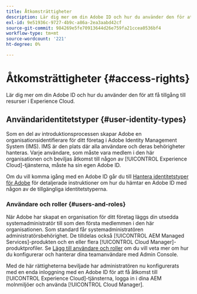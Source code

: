 ```yaml
---
title: Åtkomsträttigheter
description: Lär dig mer om din Adobe ID och hur du använder den för att få tillgång till resurser i Experience Cloud.
exl-id: 9e51936c-9727-4b9c-a86a-2ea3aabd42cf
source-git-commit: 984269e5fe70913644d26e759fa21ccea0536bf4
workflow-type: tm+mt
source-wordcount: '221'
ht-degree: 0%

---
```



# Åtkomsträttigheter {#access-rights}

Lär dig mer om din Adobe ID och hur du använder den för att få tillgång till resurser i Experience Cloud.

## Användaridentitetstyper {#user-identity-types}

Som en del av introduktionsprocessen skapar Adobe en organisationsidentifierare för ditt företag i Adobe Identity Management System (IMS). IMS är den plats där alla användare och deras behörigheter hanteras. Varje användare, som måste vara medlem i den här organisationen och beviljas åtkomst till någon av [!UICONTROL Experience Cloud]-tjänsterna, måste ha sin egen Adobe ID.

Om du vill komma igång med en Adobe ID går du till [Hantera identitetstyper för Adobe](https://helpx.adobe.com/se/enterprise/using/identity.html) för detaljerade instruktioner om hur du hämtar en Adobe ID med någon av de tillgängliga identitetstyperna.

### Användare och roller {#users-and-roles}

När Adobe har skapat en organisation för ditt företag läggs din utsedda systemadministratör till som den första medlemmen i den här organisationen. Som standard får systemadministratören administratörsbehörighet. De tilldelas också [!UICONTROL AEM Managed Services]-produkten och en eller flera [!UICONTROL Cloud Manager]-produktprofiler. Se [Lägg till användare och roller](/help/requirements/users-and-roles.md) om du vill veta mer om hur du konfigurerar och hanterar dina teamanvändare med Admin Console.

Med de här rättigheterna beviljade har administratören nu konfigurerats med en enda inloggning med en Adobe ID för att få åtkomst till [!UICONTROL Experience Cloud]-tjänsterna, logga in i dina AEM molnmiljöer och använda [!UICONTROL Cloud Manager].
